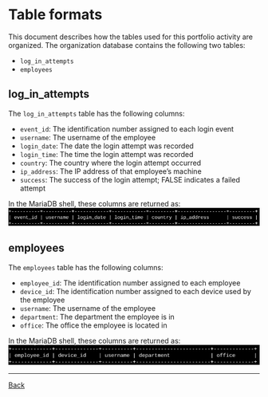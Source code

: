 # Table formats

This document describes how the tables used for this portfolio activity are organized. The organization database contains the following two tables: 

* `log_in_attempts`  
* `employees`

## log\_in\_attempts

The `log_in_attempts` table has the following columns:

* `event_id`: The identification number assigned to each login event  
* `username`: The username of the employee  
* `login_date`: The date the login attempt was recorded  
* `login_time`: The time the login attempt was recorded  
* `country`: The country where the login attempt occurred  
* `ip_address`: The IP address of that employee’s machine  
* `success`: The success of the login attempt; FALSE indicates a failed attempt

In the MariaDB shell, these columns are returned as:  
![Output from the terminal displaying each column name from left to right](images/tf-image1.png)

## employees

The `employees` table has the following columns:

* `employee_id`: The identification number assigned to each employee  
* `device_id`: The identification number assigned to each device used by the employee  
* `username`: The username of the employee  
* `department`: The department the employee is in  
* `office`: The office the employee is located in

In the MariaDB shell, these columns are returned as:  
![Output from the terminal displaying each column name from left to right](images/tf-image2.png)

---

[Back](README.md)
